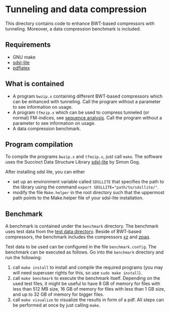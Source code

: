 # Tunneling and data compression
This directory contains code to enhance BWT-based compressors with tunneling.
Moreover, a data compression benchmark is included.

## Requirements
- GNU make
- [sdsl-lite](https://github.com/simongog/sdsl-lite)
- [pdflatex](https://linux.die.net/man/1/pdflatex)

## What is contained
- A program `bwzip.x` containing different BWT-based compressors which can be enhanced with tunneling.
  Call the program without a parameter to see information on usage.
- A program `tfmzip.x` which can be used to compress tunneled (or normal) FM-indices, see [sequence analysis](../seqana).
  Call the program without a parameter to see information on usage.
- A data compression benchmark. 

## Program compilation
To compile the programs `bwzip.x` and `tfmzip.x`, just call `make`.
The software uses the Succinct Data Structure Library [sdsl-lite](https://github.com/simongog/sdsl-lite) by Simon Gog.

After installing sdsl lite, you can either
- set up an environment variable called `SDSLLITE` that specifies the path to the library
  using the command `export SDSLLITE="path/to/sdsllite/"`.
- modify the file `Make.helper` in the root directory such that the uppermost path points to the Make.helper file
  of your sdsl-lite installation.

## Benchmark
A benchmark is contained under the `benchmark` directory.
The benchmark uses test data from the [test data directory](../testdata/). Beside of BWT-based compressors,
the benchmark includes the compressors [xz](https://tukaani.org/xz/) and [zpaq](http://mattmahoney.net/dc/zpaq.html).

Test data to be used can be configured in the file `benchmark.config`.
The benchmark can be executed as follows. Go into the `benchmark` directory and run the following:
1. call `make install` to install and compile the required programs (you may will need superuser rights for this, so use `sudo make install`).
2. call `make benchmark` to execute the benchmark itself. Depending on the used test files, it might be useful to have 8 GB of memory for files with less than 512 MB size,
   16 GB of memory for files with less than 1 GB size, and up to 32 GB of memory for bigger files.
3. call `make visualize` to visualize the results in form of a pdf.
All steps can be performed at once by just calling `make`.
